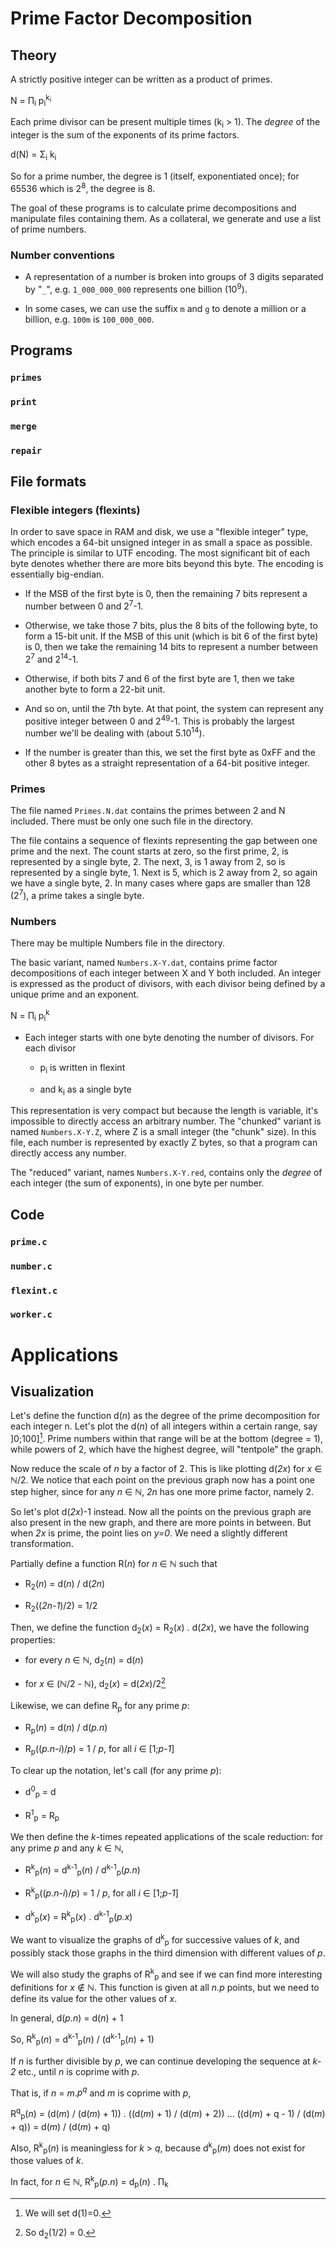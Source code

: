 # Prime Factor Decomposition

## Theory

A strictly positive integer can be written as a product of primes.

N = &Pi;<sub>i</sub> p<sub>i</sub><sup>k<sub>i</sub></sup>

Each prime divisor can be present multiple times (k<sub>i</sub> > 1).
The *degree* of the integer is the sum of the exponents of its prime factors.

d(N) = &Sigma;<sub>i</sub> k<sub>i</sub>

So for a prime number, the degree is 1 (itself, exponentiated once);
for 65536 which is 2<sup>8</sup>, the degree is 8.

The goal of these programs is to calculate prime decompositions
and manipulate files containing them.
As a collateral, we generate and use a list of prime numbers.

### Number conventions

- A representation of a number is broken into groups of 3 digits separated by "`_`",
e.g. `1_000_000_000` represents one billion (10<sup>9</sup>).

- In some cases, we can use the suffix `m` and `g` to denote a million or a billion,
e.g. `100m` is `100_000_000`.

## Programs

### `primes`

### `print`

### `merge`

### `repair`

## File formats

### Flexible integers (flexints)

In order to save space in RAM and disk, we use a "flexible integer" type,
which encodes a 64-bit unsigned integer in as small a space as possible.
The principle is similar to UTF encoding.
The most significant bit of each byte denotes whether there are more bits beyond this byte.
The encoding is essentially big-endian.

- If the MSB of the first byte is 0, then the remaining 7 bits represent a number between 0 and 2<sup>7</sup>-1.

- Otherwise, we take those 7 bits, plus the 8 bits of the following byte, to form a 15-bit unit.
If the MSB of this unit (which is bit 6 of the first byte) is 0, then we take the remaining 14 bits
to represent a number between 2<sup>7</sup> and 2<sup>14</sup>-1.

- Otherwise, if both bits 7 and 6 of the first byte are 1, then we take another byte
to form a 22-bit unit.

- And so on, until the 7th byte. At that point, the system can represent any positive integer
between 0 and 2<sup>49</sup>-1. This is probably the largest number we'll be dealing with (about 5.10<sup>14</sup>).

- If the number is greater than this, we set the first byte as 0xFF and the other 8 bytes as
a straight representation of a 64-bit positive integer.

### Primes

The file named `Primes.N.dat` contains the primes between 2 and N included.
There must be only one such file in the directory.

The file contains a sequence of flexints representing the gap between one prime and the next.
The count starts at zero, so the first prime, 2, is represented by a single byte, 2.
The next, 3, is 1 away from 2, so is represented by a single byte, 1.
Next is 5, which is 2 away from 2, so again we have a single byte, 2.
In many cases where gaps are smaller than 128 (2<sup>7</sup>), a prime takes a single byte.

### Numbers

There may be multiple Numbers file in the directory.

The basic variant, named `Numbers.X-Y.dat`, contains prime factor decompositions of each integer between X and Y both included.
An integer is expressed as the product of divisors, with each divisor being defined by a unique prime and an exponent.

N = &Pi;<sub>i</sub> p<sub>i</sub><sup>k</sup>

- Each integer starts with one byte denoting the number of divisors. For each divisor

    - p<sub>i</sub> is written in flexint

    - and k<sub>i</sub> as a single byte

This representation is very compact but because the length is variable, it's impossible to directly access an arbitrary number.
The "chunked" variant is named `Numbers.X-Y.Z`, where Z is a small integer (the "chunk" size).
In this file, each number is represented by exactly Z bytes, so that a program can directly access any number.

The "reduced" variant, names `Numbers.X-Y.red`, contains only the *degree* of each integer (the sum of exponents),
in one byte per number.

## Code

### `prime.c`

### `number.c`

### `flexint.c`

### `worker.c`

# Applications

## Visualization

Let's define the function d(*n*) as the degree of the prime decomposition for each integer n.
Let's plot the d(*n*) of all integers within a certain range, say ]0;100][^1].
Prime numbers within that range will be at the bottom (degree = 1),
while powers of 2, which have the highest degree, will "tentpole" the graph.

[^1]: We will set d(1)=0.

Now reduce the scale of *n* by a factor of 2.
This is like plotting d(*2x*) for *x* &isin; &Nopf;/2.
We notice that each point on the previous graph now has a point one step higher,
since for any *n* &isin; &Nopf;, *2n* has one more prime factor, namely 2.

So let's plot d(*2x*)-1 instead. Now all the points on the previous graph
are also present in the new graph, and there are more points in between.
But when *2x* is prime, the point lies on *y=0*.
We need a slightly different transformation.

Partially define a function R(*n*) for *n* &isin; &Nopf; such that

- R<sub>2</sub>(*n*) = d(*n*) / d(*2n*)

- R<sub>2</sub>((*2n-1*)/2) = 1/2

Then, we define the function d<sub>2</sub>(*x*) = R<sub>2</sub>(*x*) . d(*2x*),
we have the following properties:

- for every *n* &isin; &Nopf;, d<sub>2</sub>(*n*) = d(*n*)

- for *x* &isin; (&Nopf;/2 - &Nopf;), d<sub>2</sub>(*x*) = d(*2x*)/2[^2]

[^2]: So d<sub>2</sub>(1/2) = 0.

Likewise, we can define R<sub>p</sub> for any prime *p*:

- R<sub>p</sub>(*n*) = d(*n*) / d(*p.n*)

- R<sub>p</sub>((*p.n-i*)/*p*) = 1 / *p*, for all *i* &isin; [1;*p-1*]

To clear up the notation, let's call (for any prime *p*):

- d<sup>0</sup><sub>p</sub> = d

- R<sup>1</sup><sub>p</sub> = R<sub>p</sub>

We then define the *k*-times repeated applications of the scale reduction:
for any prime *p* and any *k* &isin; &Nopf;,

- R<sup>k</sup><sub>p</sub>(*n*) = d<sup>k-1</sup><sub>p</sub>(*n*) / d<sup>k-1</sup><sub>p</sub>(*p.n*)

- R<sup>k</sup><sub>p</sub>((*p.n-i*)/*p*) = 1 / *p*, for all *i* &isin; [1;*p-1*]

- d<sup>k</sup><sub>p</sub>(*x*) = R<sup>k</sup><sub>p</sub>(*x*) . d<sup>k-1</sup><sub>p</sub>(*p.x*)

We want to visualize the graphs of d<sup>k</sup><sub>p</sub> for successive values of *k*,
and possibly stack those graphs in the third dimension with different values of *p*.

We will also study the graphs of R<sup>k</sup><sub>p</sub> and see if we can find
more interesting definitions for *x* &notin; &Nopf;. This function is given at all *n.p* points,
but we need to define its value for the other values of *x*.

In general, d(*p.n*) = d(*n*) + 1

So, R<sup>k</sup><sub>p</sub>(*n*) = d<sup>k-1</sup><sub>p</sub>(*n*) / (d<sup>k-1</sup><sub>p</sub>(*n*) + 1)

If *n* is further divisible by *p*, we can continue developing the sequence at *k-2* etc., until *n* is coprime with *p*.

That is, if *n* = *m*.*p<sup>q</sup>* and *m* is coprime with *p*,

R<sup>q</sup><sub>p</sub>(*n*)
= (d(*m*) / (d(*m*) + 1)) . ((d(*m*) + 1) / (d(*m*) + 2)) ... ((d(*m*) + q - 1) / (d(*m*) + q))
= d(*m*) / (d(*m*) + q)

Also, R<sup>k</sup><sub>p</sub>(*n*) is meaningless for *k* > *q*,
because d<sup>k</sup><sub>p</sub>(*m*) does not exist for those values of *k*.

In fact, for *n* &isin; &Nopf;, R<sup>k</sup><sub>p</sub>(*p.n*) = d<sub>p</sub>(*n*) . &Pi;<sub>k</sub>
